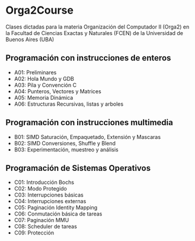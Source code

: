 # Orga2Course
Clases dictadas para la materia Organización del Computador II (Orga2) en la Facultad de Ciencias Exactas y Naturales (FCEN) de la Universidad de Buenos Aires (UBA)

## Programación con instrucciones de enteros

- A01: Preliminares
- A02: Hola Mundo y GDB
- A03: Pila y Convención C
- A04: Punteros, Vectores y Matrices
- A05: Memoria Dinámica
- A06: Estructuras Recursivas, listas y arboles

## Programación con instrucciones multimedia

- B01: SIMD Saturación, Empaquetado, Extensión y Mascaras
- B02: SIMD Conversiones, Shuffle y Blend
- B03: Experimentación, muestreo y análisis

## Programación de Sistemas Operativos

- C01: Introducción Bochs
- C02: Modo Protegido
- C03: Interrupciones básicas
- C04: Interrupciones externas
- C05: Paginación Identity Mapping
- C06: Conmutación básica de tareas
- C07: Paginación MMU
- C08: Scheduler de tareas
- C09: Protección

